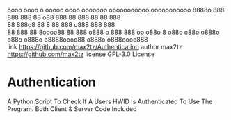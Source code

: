  oooo     oooo      o      ooooo  oooo   ooooooo   ooooooooooo ooooooooooo 
 8888o   888      888       888  88   o88     888 88  888  88 88    888   
 88 888o8 88     8  88        888           o888      888         888     
 88  888  88    8oooo88      88 888      o888   o     888       888    oo 
 o88o  8  o88o o88o  o888o o88o  o888o o8888oooo88    o888o    o888oooo888                                                                         
 link  https://github.com/max2tz/Authentication
 author  max2tz https://github.com/max2tz
 license  GPL-3.0 License 


# Authentication
A Python Script To Check If A Users HWID Is Authenticated To Use The Program. Both Client &amp; Server Code Included
